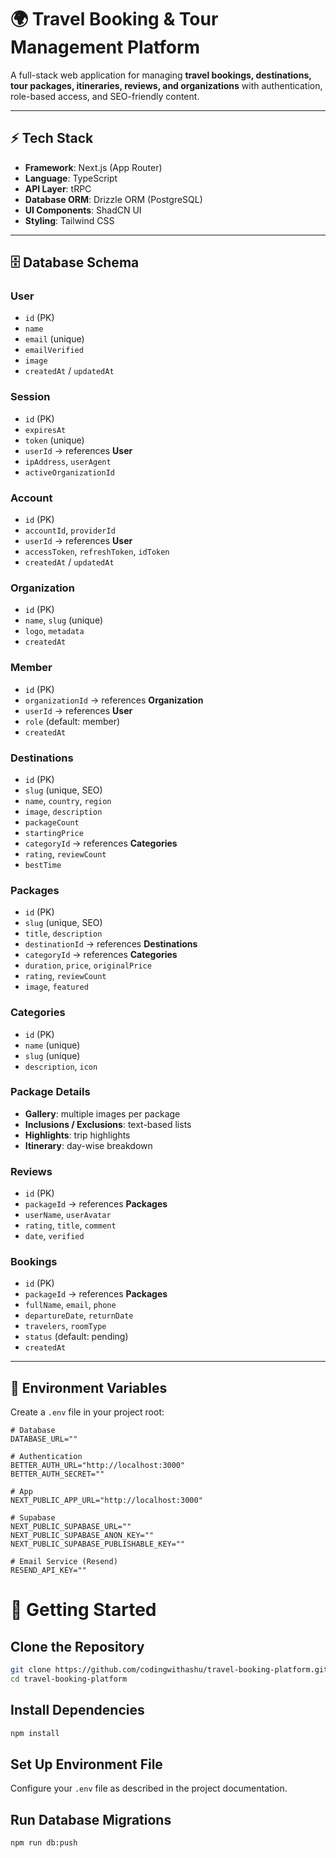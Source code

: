 # 🌍 Travel Booking & Tour Management Platform

A full-stack web application for managing **travel bookings, destinations, tour packages, itineraries, reviews, and organizations** with authentication, role-based access, and SEO-friendly content.

---

## ⚡ Tech Stack

- **Framework**: Next.js (App Router)  
- **Language**: TypeScript  
- **API Layer**: tRPC  
- **Database ORM**: Drizzle ORM (PostgreSQL)  
- **UI Components**: ShadCN UI  
- **Styling**: Tailwind CSS  

---

## 🗄️ Database Schema

### **User**
- `id` (PK)  
- `name`  
- `email` (unique)  
- `emailVerified`  
- `image`  
- `createdAt` / `updatedAt`  

### **Session**
- `id` (PK)  
- `expiresAt`  
- `token` (unique)  
- `userId` → references **User**  
- `ipAddress`, `userAgent`  
- `activeOrganizationId`  

### **Account**
- `id` (PK)  
- `accountId`, `providerId`  
- `userId` → references **User**  
- `accessToken`, `refreshToken`, `idToken`  
- `createdAt` / `updatedAt`  

### **Organization**
- `id` (PK)  
- `name`, `slug` (unique)  
- `logo`, `metadata`  
- `createdAt`  

### **Member**
- `id` (PK)  
- `organizationId` → references **Organization**  
- `userId` → references **User**  
- `role` (default: member)  
- `createdAt`  

### **Destinations**
- `id` (PK)  
- `slug` (unique, SEO)  
- `name`, `country`, `region`  
- `image`, `description`  
- `packageCount`  
- `startingPrice`  
- `categoryId` → references **Categories**  
- `rating`, `reviewCount`  
- `bestTime`  

### **Packages**
- `id` (PK)  
- `slug` (unique, SEO)  
- `title`, `description`  
- `destinationId` → references **Destinations**  
- `categoryId` → references **Categories**  
- `duration`, `price`, `originalPrice`  
- `rating`, `reviewCount`  
- `image`, `featured`  

### **Categories**
- `id` (PK)  
- `name` (unique)  
- `slug` (unique)  
- `description`, `icon`  

### **Package Details**
- **Gallery**: multiple images per package  
- **Inclusions / Exclusions**: text-based lists  
- **Highlights**: trip highlights  
- **Itinerary**: day-wise breakdown  

### **Reviews**
- `id` (PK)  
- `packageId` → references **Packages**  
- `userName`, `userAvatar`  
- `rating`, `title`, `comment`  
- `date`, `verified`  

### **Bookings**
- `id` (PK)  
- `packageId` → references **Packages**  
- `fullName`, `email`, `phone`  
- `departureDate`, `returnDate`  
- `travelers`, `roomType`  
- `status` (default: pending)  
- `createdAt`  

---

## 🔑 Environment Variables

Create a `.env` file in your project root:

```env
# Database
DATABASE_URL=""

# Authentication
BETTER_AUTH_URL="http://localhost:3000"
BETTER_AUTH_SECRET=""

# App
NEXT_PUBLIC_APP_URL="http://localhost:3000"

# Supabase
NEXT_PUBLIC_SUPABASE_URL=""
NEXT_PUBLIC_SUPABASE_ANON_KEY=""
NEXT_PUBLIC_SUPABASE_PUBLISHABLE_KEY=""

# Email Service (Resend)
RESEND_API_KEY=""
```

# 🚀 Getting Started

## Clone the Repository

```bash
git clone https://github.com/codingwithashu/travel-booking-platform.git
cd travel-booking-platform
```

## Install Dependencies

```bash
npm install
```

## Set Up Environment File

Configure your `.env` file as described in the project documentation.

## Run Database Migrations

```bash
npm run db:push
```

